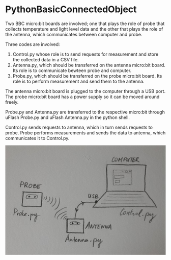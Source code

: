 # PythonBasicConnectedObject

Two BBC micro:bit boards are involved; one that plays the role of probe that collects temperature and light level data and the other that plays the role of the antenna, which communicates between computer and probe.

Three codes are involved:
1. Control.py whose role is to send requests for measurement and store the collected data in a CSV file.
2. Antenna.py, which should be transferred on the antenna micro:bit board. Its role is to communicate bewteen probe and computer.
3. Probe.py, which should be transferred on the probe micro:bit board. Its role is to perform measurement and send them to the antenna.

The antenna micro:bit board is plugged to the computer through a USB port. The probe micro:bit board has a power supply so it can be moved around freely.

Probe.py and Antenna.py are transferred to the respective micro:bit through uFlash Probe.py and uFlash Antenna.py in the python shell.

Control.py sends requests to antenna, which in turn sends requests to probe. Probe performs measurements and sends the data to antenna, which communicates it to Control.py.

![principle image](https://raw.githubusercontent.com/Joulik/BasicConnectedObject/dfd940bf1be9d92dfdb97ed11df002be13d3eef1/Principle.jpg)

